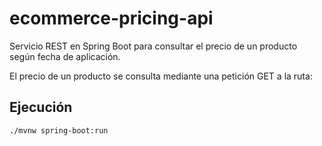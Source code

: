 # ecommerce-pricing-api

Servicio REST en Spring Boot para consultar el precio de un producto según fecha de aplicación.

El precio de un producto se consulta mediante una petición GET a la ruta:

## Ejecución

```bash
./mvnw spring-boot:run
```